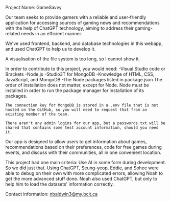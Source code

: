 Project Name: GameSavvy

Our team seeks to provide gamers with a reliable and user-friendly application for accessing sources of gaming news and recommendations with the help of ChatGPT technology, aiming to address their gaming-related needs in an efficient manner.

We've used frontend, backend, and database technologies in this webapp, and used ChatGPT to help us to develop it.

A visualisation of the file system is too long, so I cannot show it.

In order to contribute to this project, you would need:
    -Visual Studio code or Brackets
    -Node.js
    -Studio3T for MongoDB
    -Knowledge of HTML, CSS, JavaScript, and MongoDB
    -The Node packages listed in package.json
    The order of installation does not matter, except for Node. Node must be installed in order to run the package manager for installation of its packages.

    The connection key for MongoDB is stored in a .env file that is not hosted on the GitHub, so you will need to request that from an existing member of the team.

    There aren't any admin logins for our app, but a passwords.txt will be shared that contains some test account information, should you need it.

Our app is designed to allow users to get information about games, recommendations based on their preferences, code for free games during events, and discuss with their communities, all in one convenient location.

This project had one main criteria: Use AI in some form during development.
So we did just that. Using ChatGPT, Seung-yeop, Eddie, and Sohee were able to debug on their own with more complicated errors, allowing Noah to get the more advanced stuff done. Noah also used ChatGPT, but only to help him to load the datasets' information correctly.

Contact information: nbaldwin3@my.bcit.ca